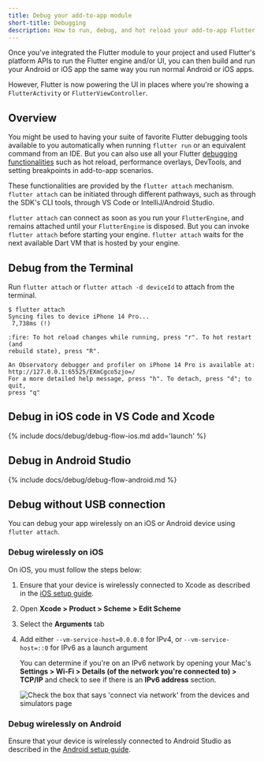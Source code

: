 ```yaml
---
title: Debug your add-to-app module
short-title: Debugging
description: How to run, debug, and hot reload your add-to-app Flutter module.
---
```


Once you've integrated the Flutter module to your project and used Flutter's
platform APIs to run the Flutter engine and/or UI,
you can then build and run your Android or iOS app the same way
you run normal Android or iOS apps.

However, Flutter is now powering the UI in places where you're showing a
`FlutterActivity` or `FlutterViewController`.

## Overview

You might be used to having your suite of favorite Flutter debugging tools
available to you automatically when running `flutter run` or an equivalent
command from an IDE. But you can also use all your Flutter
[debugging functionalities][] such as hot reload, performance
overlays, DevTools, and setting breakpoints in add-to-app scenarios.

These functionalities are provided by the `flutter attach` mechanism.
`flutter attach` can be initiated through different pathways,
such as through the SDK's CLI tools,
through VS Code or IntelliJ/Android Studio.

`flutter attach` can connect as soon as you run your `FlutterEngine`, and
remains attached until your `FlutterEngine` is disposed. But you can invoke
`flutter attach` before starting your engine. `flutter attach` waits for
the next available Dart VM that is hosted by your engine.

## Debug from the Terminal

Run `flutter attach` or `flutter attach -d deviceId` to attach from the terminal.

```terminal
$ flutter attach
Syncing files to device iPhone 14 Pro...
 7,738ms (!)

:fire: To hot reload changes while running, press "r". To hot restart (and
rebuild state), press "R".

An Observatory debugger and profiler on iPhone 14 Pro is available at:
http://127.0.0.1:65525/EXmCgco5zjo=/
For a more detailed help message, press "h". To detach, press "d"; to quit,
press "q"

```

## Debug in iOS code in VS Code and Xcode

{% include docs/debug/debug-flow-ios.md add='launch' %}

## Debug in Android Studio

{% include docs/debug/debug-flow-android.md %}

[debugging functionalities]: {{site.url}}/testing/debugging

## Debug without USB connection

You can debug your app wirelessly on an iOS or Android device
using `flutter attach`.

### Debug wirelessly on iOS

On iOS, you must follow the steps below:

<ol markdown="1">
<li markdown="1">

Ensure that your device is wirelessly connected to Xcode
as described in the [iOS setup guide][].

</li>
<li markdown="1">

Open **Xcode > Product > Scheme > Edit Scheme**

</li>
<li markdown="1">

Select the **Arguments** tab

</li>
<li markdown="1">

Add either `--vm-service-host=0.0.0.0` for IPv4, 
or `--vm-service-host=::0` for IPv6 as a launch argument

You can determine if you're on an IPv6 network by opening your Mac's 
**Settings > Wi-Fi > Details (of the network you're connected to) > TCP/IP** 
and check to see if there is an **IPv6 address** section.

<img src="/assets/images/docs/development/add-to-app/debugging/wireless-port.png" alt="Check the box that says 'connect via network' from the devices and simulators page">

</li>
</ol>

### Debug wirelessly on Android

Ensure that your device is wirelessly connected to Android Studio 
as described in the [Android setup guide][].

[iOS setup guide]: {{site.url}}/get-started/install/macos#ios-setup
[Android setup guide]: {{site.url}}/get-started/install/macos#set-up-your-android-device
